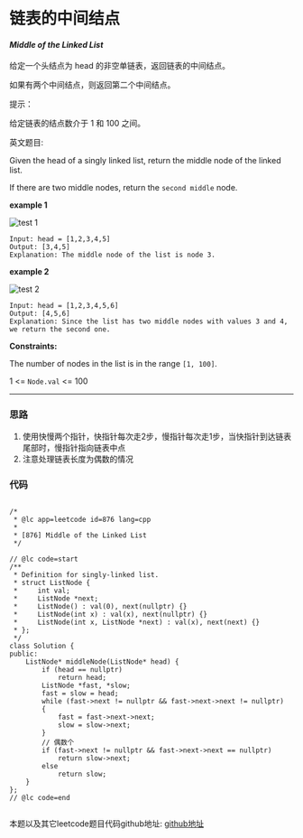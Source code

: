 # 链表的中间结点

#### *Middle of the Linked List*

给定一个头结点为 head 的非空单链表，返回链表的中间结点。

如果有两个中间结点，则返回第二个中间结点。

提示：

给定链表的结点数介于 1 和 100 之间。


英文题目:

Given the head of a singly linked list, return the middle node of the linked list.

If there are two middle nodes, return the `second middle` node.

 

**example 1**

![test 1](https://github.com/SherlockUnknowEn/leetcode/blob/master/60-69/63.%20Middle%of%the%Linked%List(Easy)/lc-midlist1.jpg)

```
Input: head = [1,2,3,4,5]
Output: [3,4,5]
Explanation: The middle node of the list is node 3.

```


**example 2**

![test 2](https://github.com/SherlockUnknowEn/leetcode/blob/master/60-69/63.%20Middle%of%the%Linked%List(Easy)/lc-midlist2.jpg)

```
Input: head = [1,2,3,4,5,6]
Output: [4,5,6]
Explanation: Since the list has two middle nodes with values 3 and 4, we return the second one.

```



**Constraints:**

The number of nodes in the list is in the range `[1, 100]`.

1 <= `Node.val` <= 100

---

### 思路

1. 使用快慢两个指针，快指针每次走2步，慢指针每次走1步，当快指针到达链表尾部时，慢指针指向链表中点
2. 注意处理链表长度为偶数的情况


### 代码
```

/*
 * @lc app=leetcode id=876 lang=cpp
 *
 * [876] Middle of the Linked List
 */

// @lc code=start
/**
 * Definition for singly-linked list.
 * struct ListNode {
 *     int val;
 *     ListNode *next;
 *     ListNode() : val(0), next(nullptr) {}
 *     ListNode(int x) : val(x), next(nullptr) {}
 *     ListNode(int x, ListNode *next) : val(x), next(next) {}
 * };
 */
class Solution {
public:
    ListNode* middleNode(ListNode* head) {
        if (head == nullptr)
            return head;
        ListNode *fast, *slow;
        fast = slow = head;
        while (fast->next != nullptr && fast->next->next != nullptr)
        {
            fast = fast->next->next;
            slow = slow->next;
        }
        // 偶数个
        if (fast->next != nullptr && fast->next->next == nullptr)
            return slow->next;
        else 
            return slow;        
    }
};
// @lc code=end


```

本题以及其它leetcode题目代码github地址: [github地址](https:github.com/SherlockUnknowEn/leetcode)